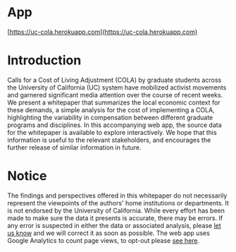# App

[https://uc-cola.herokuapp.com](https://uc-cola.herokuapp.com)

# Introduction

Calls for a Cost of Living Adjustment (COLA) by graduate students across the University of California (UC) system have mobilized activist movements and garnered significant media attention over the course of recent weeks. We present a whitepaper that summarizes the local economic context for these demands, a simple analysis for the cost of implementing a COLA, highlighting the variability in compensation between different graduate programs and disciplines. In this accompanying web app, the source data for the whitepaper is available to explore interactively. We hope that this information is useful to the relevant stakeholders, and encourages the further release of similar information in future.

# Notice

The findings and perspectives offered in this whitepaper do not necessarily represent the viewpoints of the authors' home institutions or departments. It is not endorsed by the University of California.
While every effort has been made to make sure the data it presents is accurate, there may be errors. If any error is suspected in either the data or associated analysis, please [let us know](mailto:klatimer@berkeley.edu,m.k.horton@gmail.com) and we will correct it as soon as possible. The web app uses Google Analytics to count page views, to opt-out please [see here](https://tools.google.com/dlpage/gaoptout).
